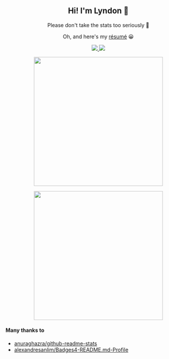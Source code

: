 <h2 align='center'>
  Hi! I'm Lyndon 👀
</h2>

<p align='center'>
  Please don't take the stats too seriously 🤣 
</p>

<p align='center'>
  Oh, and here's my <a href="https://1drv.ms/b/s!AgueU229G5mf2xpP0q0KFwrYIPAj?e=KYJKvV">résumé</a> 😀
</p>

<p align='center'>
  <a href="https://www.linkedin.com/in/lynshi/">
    <img src="https://img.shields.io/badge/linkedin-%230077B5.svg?&style=for-the-badge&logo=linkedin&logoColor=white" />
  </a>
  <a href="https://lynshi.github.io/">
    <img src="https://img.shields.io/badge/website-000000?style=for-the-badge&logo=About.me&logoColor=white" />
  </a>
</p>

<p align='center'>
  <a href="https://github-readme-stats.vercel.app/api?username=lynshi&count_private=true&show_icons=true&theme=radical"><img src="https://github-readme-stats.vercel.app/api?username=lynshi&count_private=true&show_icons=true&theme=radical" width="350" /></a>
</p>

<p align='center'>
  <a href="https://github-readme-stats.vercel.app/api/top-langs/?username=lynshi&theme=radical&count_private=true"><img src="https://github-readme-stats.vercel.app/api/top-langs/?username=lynshi&theme=radical&count_private=true" width="350" /></a>
  <br>
</p>

#### Many thanks to
- [anuraghazra/github-readme-stats](https://github.com/anuraghazra/github-readme-stats)
- [alexandresanlim/Badges4-README.md-Profile](https://github.com/alexandresanlim/Badges4-README.md-Profile)
